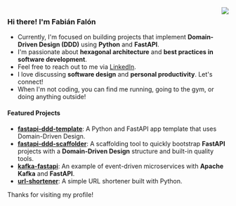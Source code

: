 <img align="right" src="https://github-readme-stats.vercel.app/api?username=fabianfalon&show_icons=true&text_color=718096&hide_title=false&hide_rank=true"/>

### Hi there! I'm Fabián Falón 
- Currently, I'm focused on building projects that implement **Domain-Driven Design (DDD)** using **Python** and **FastAPI**.
- I'm passionate about **hexagonal architecture** and **best practices in software development**.
- Feel free to reach out to me via [LinkedIn](https://www.linkedin.com/in/fabianfalon/).
- I love discussing **software design** and **personal productivity**. Let's connect!
- When I'm not coding, you can find me running, going to the gym, or doing anything outside!

#### Featured Projects

- [**fastapi-ddd-template**](https://github.com/fabianfalon/fastapi-ddd-template): A Python and FastAPI app template that uses Domain-Driven Design.
- [**fastapi-ddd-scaffolder**](https://github.com/fabianfalon/fastapi-ddd-scaffolder): A scaffolding tool to quickly bootstrap **FastAPI** projects with a **Domain-Driven Design** structure and built-in quality tools.
- [**kafka-fastapi**](https://github.com/fabianfalon/kafka-fastapi): An example of event-driven microservices with **Apache Kafka** and **FastAPI**.
- [**url-shortener**](https://github.com/fabianfalon/url-shortener-clean-architecture): A simple URL shortener built with Python.

Thanks for visiting my profile! 